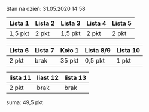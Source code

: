 Stan na dzień: 31.05.2020 14:58

| Lista 1 | Lista 2 | Lista 3 | Lista 4 | Lista 5 |
|---|---|---|---|---|
| 1,5 pkt | 2 pkt | 1,5 pkt | 2 pkt | 2 pkt |

| Lista 6 | Lista 7 | Koło 1| Lista 8/9 | Lista 10 |
|---|---|---|---|---|
| 2 pkt | brak | 35 pkt | 0,5 pkt | 1 pkt |

|lista 11| liast 12|lista 13|
|---|---|---|
| 2 pkt | brak | brak |

suma: 49,5 pkt
